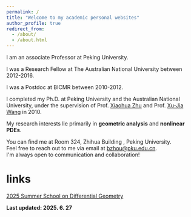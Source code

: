 ```yaml
---
permalink: /
title: "Welcome to my academic personal websites"
author_profile: true
redirect_from: 
  - /about/
  - /about.html
---
```


I am an associate Professor at Peking University.

I was a Research Fellow at The Australian National University between 2012-2016.

I was a Postdoc at BICMR between 2010-2012.

I completed my Ph.D. at Peking University and the Australian National University, under the supervision of Prof. [Xiaohua Zhu](https://www.math.pku.edu.cn/jsdw/js_20180628175159671361/z_20180628175159671361/70486.htm) and Prof. [Xu-Jia Wang](https://en.westlake.edu.cn/faculty/Xujia-Wang.html) in 2010.

My research interests lie primarily in **geometric analysis** and **nonlinear PDEs**.

You can find me at Room 324, Zhihua Building , Peking University. <br> 
Feel free to reach out to me via email at <bzhou@pku.edu.cn>. <br>
I'm always open to communication and collaboration!

# links

[2025 Summer School on Differential Geometry](https://bicmr.pku.edu.cn/content/show/17-3575.html?catid=KiQhKyYs)

**Last updated: 2025. 6. 27**
